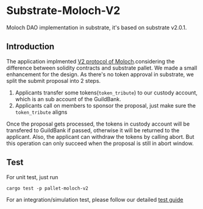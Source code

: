 # Substrate-Moloch-V2

Moloch DAO implementation in substrate, it's based on substrate v2.0.1.

## Introduction  

The application implmented [V2 protocol of Moloch](https://github.com/MolochVentures/moloch/blob/master/).considering the difference between solidity contracts and substrate pallet. We made a small enhancement for the design. As there's no token approval in substrate, we split the submit proposal into 2 steps.  
1. Applicants transfer some tokens(`token_tribute`) to our custody account, which is an sub account of the GuildBank.
2. Applicants call on members to sponsor the proposal, just make sure the `token_tribute` aligns  

Once the proposal gets processed, the tokens in custody account will be transfered to GuildBank if passed, otherwise it will be returned to the applicant. Also, the applicant can withdraw the tokens by calling abort. But this operation can only succeed when the proposal is still in abort window.

## Test
For unit test, just run
```
cargo test -p pallet-moloch-v2
````
For an integration/simulation test, please follow our detailed [test guide](./doc/test-guide.md)
